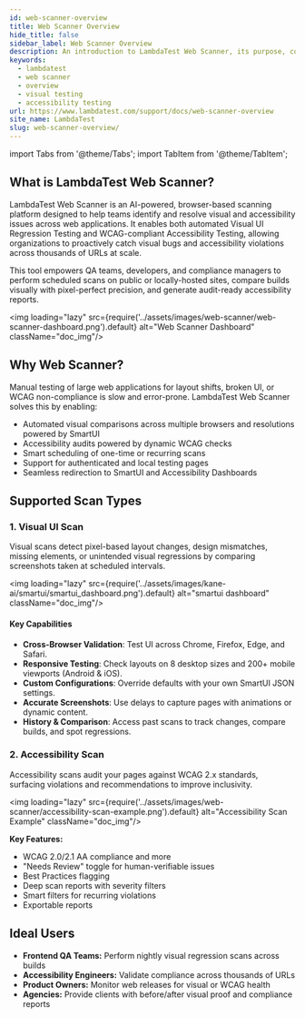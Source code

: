 ```yaml
---
id: web-scanner-overview
title: Web Scanner Overview
hide_title: false
sidebar_label: Web Scanner Overview
description: An introduction to LambdaTest Web Scanner, its purpose, core features, supported scan types (Visual UI and Accessibility), and ideal users.
keywords:
  - lambdatest
  - web scanner
  - overview
  - visual testing
  - accessibility testing
url: https://www.lambdatest.com/support/docs/web-scanner-overview
site_name: LambdaTest
slug: web-scanner-overview/
---
```


import Tabs from '@theme/Tabs';
import TabItem from '@theme/TabItem';

<script type="application/ld+json"
      dangerouslySetInnerHTML={{ __html: JSON.stringify({
       "@context": "https://schema.org",
        "@type": "BreadcrumbList",
        "itemListElement": [{
          "@type": "ListItem",
          "position": 1,
          "name": "Home",
          "item": "https://www.lambdatest.com"
        },{
          "@type": "ListItem",
          "position": 2,
          "name": "Support",
          "item": "https://www.lambdatest.com/support/docs/"
        },{
          "@type": "ListItem",
          "position": 3,
          "name": "Web Scanner Overview",
          "item": "https://www.lambdatest.com/support/docs/web-scanner-overview"
        }]
      })
    }}
></script>

## What is LambdaTest Web Scanner?

LambdaTest Web Scanner is an AI-powered, browser-based scanning platform designed to help teams identify and resolve visual and accessibility issues across web applications. It enables both automated Visual UI Regression Testing and WCAG-compliant Accessibility Testing, allowing organizations to proactively catch visual bugs and accessibility violations across thousands of URLs at scale.

This tool empowers QA teams, developers, and compliance managers to perform scheduled scans on public or locally-hosted sites, compare builds visually with pixel-perfect precision, and generate audit-ready accessibility reports.

<img loading="lazy" src={require('../assets/images/web-scanner/web-scanner-dashboard.png').default} alt="Web Scanner Dashboard" className="doc_img"/>

## Why Web Scanner?

Manual testing of large web applications for layout shifts, broken UI, or WCAG non-compliance is slow and error-prone. LambdaTest Web Scanner solves this by enabling:

* Automated visual comparisons across multiple browsers and resolutions powered by SmartUI
* Accessibility audits powered by dynamic WCAG checks
* Smart scheduling of one-time or recurring scans
* Support for authenticated and local testing pages
* Seamless redirection to SmartUI and Accessibility Dashboards

## Supported Scan Types

### 1. Visual UI Scan

Visual scans detect pixel-based layout changes, design mismatches, missing elements, or unintended visual regressions by comparing screenshots taken at scheduled intervals.

<img loading="lazy" src={require('../assets/images/kane-ai/smartui/smartui_dashboard.png').default} alt="smartui dashboard" className="doc_img"/>

#### Key Capabilities

- **Cross-Browser Validation**: Test UI across Chrome, Firefox, Edge, and Safari.
- **Responsive Testing**: Check layouts on 8 desktop sizes and 200+ mobile viewports (Android & iOS).
- **Custom Configurations**: Override defaults with your own SmartUI JSON settings.
- **Accurate Screenshots**: Use delays to capture pages with animations or dynamic content.
- **History & Comparison**: Access past scans to track changes, compare builds, and spot regressions.

### 2. Accessibility Scan

Accessibility scans audit your pages against WCAG 2.x standards, surfacing violations and recommendations to improve inclusivity.

<img loading="lazy" src={require('../assets/images/web-scanner/accessibility-scan-example.png').default} alt="Accessibility Scan Example" className="doc_img"/>

**Key Features:**
* WCAG 2.0/2.1 AA compliance and more
* "Needs Review" toggle for human-verifiable issues
* Best Practices flagging
* Deep scan reports with severity filters
* Smart filters for recurring violations
* Exportable reports

## Ideal Users

* **Frontend QA Teams:** Perform nightly visual regression scans across builds
* **Accessibility Engineers:** Validate compliance across thousands of URLs
* **Product Owners:** Monitor web releases for visual or WCAG health
* **Agencies:** Provide clients with before/after visual proof and compliance reports